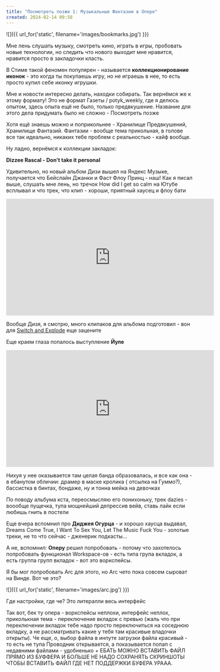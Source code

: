 ```yaml
---
title: "Посмотреть позже 1: Музыкальные Фантазии в Опере"
created: 2024-02-14 09:58
---
```


![]({{ url_for('static', filename='images/bookmarks.jpg')  }})

Мне лень слушать музыку, смотреть кино, играть в игры, пробовать новые технологии, но следить что нового выходит мне
нравится, нравится просто в закладочки класть.

В Стиме такой феномен популярен - называется **коллекционирование иконок** - это когда ты покупаешь игру, но не играешь
в нее, то есть просто купил себе иконку игрушки.

Мне и новости интересно делать, находки собирать. Так вернёмся же к этому формату! Это не формат Газеты / potyk_weekly,
где я делюсь опытом, здесь опыта ещё не было, только предвкушение. Название для этого дела придумать было не сложно -
Посмотреть позже

Хотя ещё знаешь можно и поприкольнее - Хранилище Предвкушений, Хранилище Фантазий. Фантазии - вообще тема прикольная, в
голове все так идеально, никаких тебе проблем с реальностью - кайф вообще.

Ну ладно, вернёмся к коллекции закладок:

**Dizzee Rascal - Don't take it personal**

Удивительно, но новый альбом Дизи вышел на Яндекс Музыке, получается что Бейслайн Джанки и Фаст Флоу Принц - наш! Как я
писал выше, слушать мне лень, но тречок How did I get so calm на Ютубе всплывал и что трек, что клип - хороши, приятный
хаусец и флоу бати

<iframe width="560" height="315" src="https://www.youtube.com/embed/aSWLJUIQMvA?si=8BKEQH71XDNT9IqN" title="YouTube video player" frameborder="0" allow="accelerometer; autoplay; clipboard-write; encrypted-media; gyroscope; picture-in-picture; web-share" allowfullscreen></iframe>

Вообще Дизя, я смотрю, много клипаков для альбома подготовил - вон
для [Switch and Explode](https://youtu.be/Xvp--0m_zvA?si=YdT0zOyQirR3Re-2) еще зацените


Еще краем глаза попалось выступление **Йуле**

<iframe width="560" height="315" src="https://www.youtube.com/embed/gKw-Z3SMgFA?si=_wjBx_aSJVtiXDwW" title="YouTube video player" frameborder="0" allow="accelerometer; autoplay; clipboard-write; encrypted-media; gyroscope; picture-in-picture; web-share" allowfullscreen></iframe>

Нихуя у нее оказывается там целая банда образовалась, и все как она - в ебанутом обличии: драмер в маске кролика (
отсылка на Гуммо?), бассистка в бинтах, бондаже, ну и тонна мейка на девочках

По поводу альбума кста, переосмысляю его понихоньку, трек dazies - воообще пущечка, тупа мощнейший депрессив вейв, ставь
лайк если любишь гнить в постели

Еще вчера вспомнил про **Диджея Огурца** - и хорошо хаусца выдавал, Dreams Come True, I Want To Sex You, Let The Music
Fuck You - золотые треки, не то что сейчас - дженерик подкасты...

А не, вспомнил: **Оперу** решил попробовать - потому что захотелось попробовать функционал Workspace-ов - есть типа
група вкладок, а есть группа групп вкладок - вот это воркспейсы.

Я бы мог попробовать Arc для этого, но Arc чето пока совсем сыроват на Винде. Вот че это?

![]({{ url_for('static', filename='images/arc.jpg')  }})

Где настройки, где че? Это литералли весь интерфейс

Так вот, бек ту опера - воркспейсы неплохи, интерфейс неплох, приколькная тема - переключение вкладок с превью (жаль что
при переключении вкладок тебе надо просто переключиться на соседнюю вкладку, а не рассматривать какие у тебя там
красивые владочки открыты). Че еще, о, выбор файла в инпуте загрузки файла красивый - то есть не тупа Проводник
открывается, а показывается попап с недавними файлами - удобненько + ЕБАТЬ МОЖНО ВСТАВИТЬ ФАЙЛ ПРЯМО ИЗ БУФФЕРА И БОЛЬШЕ
НЕ НАДО СОХРАНЯТЬ СКРИНШОТЫ ЧТОБЫ ВСТАВИТЬ ФАЙЛ ГДЕ НЕТ ПОДДЕРЖКИ БУФЕРА УРААА. 

